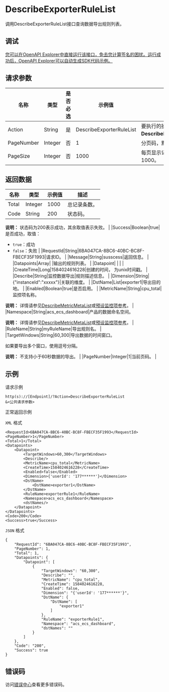 # DescribeExporterRuleList

调用DescribeExporterRuleList接口查询数据导出规则列表。

## 调试

[您可以在OpenAPI Explorer中直接运行该接口，免去您计算签名的困扰。运行成功后，OpenAPI Explorer可以自动生成SDK代码示例。](https://api.aliyun.com/#product=Cms&api=DescribeExporterRuleList&type=RPC&version=2019-01-01)

## 请求参数

|名称|类型|是否必选|示例值|描述|
|--|--|----|---|--|
|Action|String|是|DescribeExporterRuleList|要执行的操作，取值：**DescribeExporterRuleList**。 |
|PageNumber|Integer|否|1|分页码，默认为1。 |
|PageSize|Integer|否|1000|每页显示记录条数，默认为1000。 |

## 返回数据

|名称|类型|示例值|描述|
|--|--|---|--|
|Total|Integer|1000|总记录条数。 |
|Code|String|200|状态码。

 **说明：** 状态码为200表示成功，其余取值表示失败。 |
|Success|Boolean|true|是否成功，取值：

 -   `true`：成功
-   `false`：失败 |
|RequestId|String|6BA047CA-8BC6-40BC-BC8F-FBECF35F1993|请求ID。 |
|Message|String|susscess|返回信息。 |
|Datapoints|Array| |输出的规则列表。 |
|Datapoint| | | |
|CreateTime|Long|1584024616228|创建的时间， 为unix时间戳。 |
|Describe|String|监控数据导出|规则描述信息。 |
|Dimension|String|\{"instanceId":"xxxxx"\}|关联的维度。 |
|DstName|List|exporter1|导出目的地。 |
|Enabled|Boolean|true|是否启用。 |
|MetricName|String|cpu\_total|监控项名称。

 **说明：** 详情请参见[DescribeMetricMetaList](~~98846~~)或[预设监控项参考](~~28619~~)。 |
|Namespace|String|acs\_ecs\_dashboard|产品的数据命名空间。

 **说明：** 详情请参见[DescribeMetricMetaList](~~98846~~)或[预设监控项参考](~~28619~~)。 |
|RuleName|String|myRuleName|导出规则名。 |
|TargetWindows|String|60,300|导出数据的时间窗口。

 如果要导出多个窗口，使用逗号分隔。

 **说明：** 不支持小于60秒数据的导出。 |
|PageNumber|Integer|1|当前页码。 |

## 示例

请求示例

```
http(s)://[Endpoint]/?Action=DescribeExporterRuleList
&<公共请求参数>
```

正常返回示例

`XML` 格式

```
<RequestId>6BA047CA-8BC6-40BC-BC8F-FBECF35F1993</RequestId>
<PageNumber>1</PageNumber>
<Total>1</Total>
<Datapoints>
    <Datapoint>
        <TargetWindows>60,300</TargetWindows>
        <Describe/>
        <MetricName>cpu_total</MetricName>
        <CreateTime>1584024616228</CreateTime>
        <Enabled>false</Enabled>
        <Dimension>{'userId': '177******'}</Dimension>
        <DstName>
            <DstName>exporter1</DstName>
        </DstName>
        <RuleName>exporterRule1</RuleName>
        <Namespace>acs_ecs_dashboard</Namespace>
        <dstNames/>
    </Datapoint>
</Datapoints>
<Code>200</Code>
<Success>true</Success>
```

`JSON` 格式

```
{
	"RequestId": "6BA047CA-8BC6-40BC-BC8F-FBECF35F1993",
	"PageNumber": 1,
	"Total": 1,
	"Datapoints": {
		"Datapoint": [
			{
				"TargetWindows": "60,300",
				"Describe": "",
				"MetricName": "cpu_total",
				"CreateTime": 1584024616228,
				"Enabled": false,
				"Dimension": "{'userId': '177******'}",
				"DstName": {
					"DstName": [
						"exporter1"
					]
				},
				"RuleName": "exporterRule1",
				"Namespace": "acs_ecs_dashboard",
				"dstNames": ""
			}
		]
	},
	"Code": "200",
	"Success": true
}
```

## 错误码

访问[错误中心](https://error-center.alibabacloud.com/status/product/Cms)查看更多错误码。

